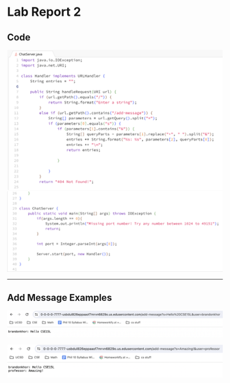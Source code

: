 # Lab Report 2

## Code

![Image](code1.png)
![Image](code2.png)

--- 

## Add Message Examples

![Image](photo1.png)



![Image](photo2.png)

